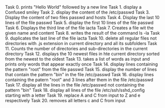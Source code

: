 Task 0. prints "Hello World" followed by a new line 
Task 1. display a Confused smiley
Task 2. display the content of the /etc/passwd
Task 3. Display the content of two files passwd and hosts
Task 4. Display the last 10 lines of the file passwd
Task 5. display the first 10 lines of the file passwd
Task 6. Displays the third line of the file iacta
Task 7. Creates a file wit the given name and content
Task 8. writes the result of the command ls -la
Task 9. duplicates the last line of the file iacta
Task 10. delete all regular files not directories with .js extension in current directory and all its subfolders
Task 11. Counts the number of directories and sub-directories in the current directory
Task 12. displays the 10 newest files in hte current directory sorted from the newest to the oldest
Task 13. takes a list of words as input and prints only words that appear exactly once
Task 14. display lines containing the pattern "root" from the file passwd
Task 15. display the number of lines that contain the pattern "bin" in the file /etc/passwd
Task 16. display lines containing the patern "root" and 3 lines after them in the file /etc/passwd
Task 17. display all the lines in the file /etc/passwd not containing the pattern "bin"
Task 18. display all lines of the file /etc/ssh/sshd_config starting with a letter
Task 19. replace A and C from input to Z and e respectively
Task 20. removes all letters c and C from input
